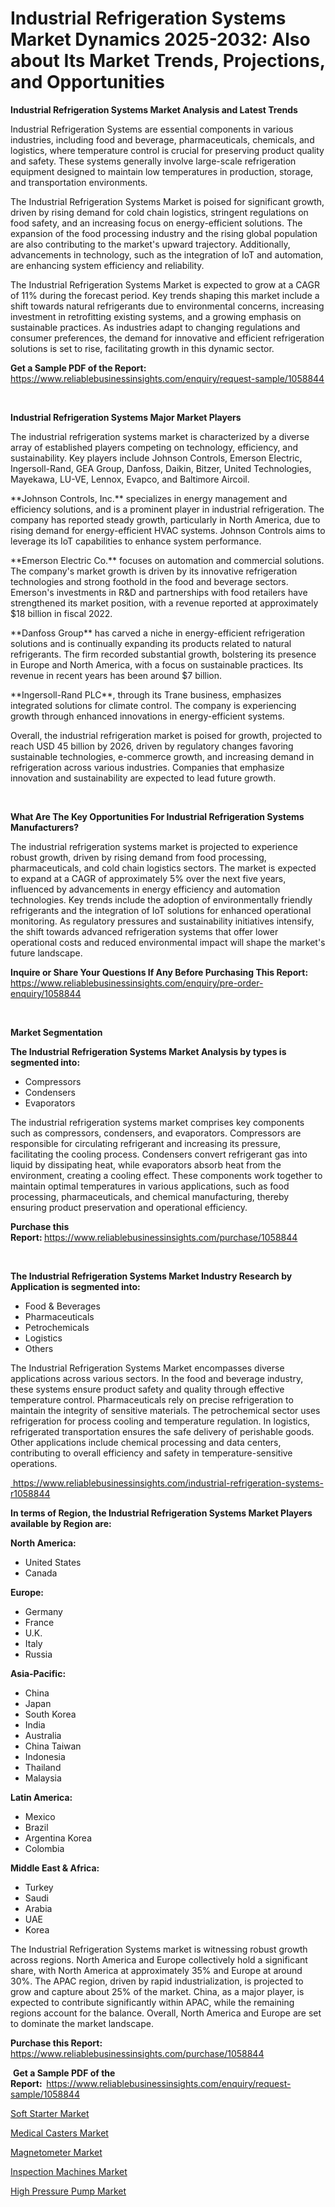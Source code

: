 <p><h1>Industrial Refrigeration Systems Market Dynamics 2025-2032: Also about Its Market Trends, Projections, and Opportunities</h1></p><p><strong>Industrial Refrigeration Systems Market Analysis and Latest Trends</strong></p>
<p><p>Industrial Refrigeration Systems are essential components in various industries, including food and beverage, pharmaceuticals, chemicals, and logistics, where temperature control is crucial for preserving product quality and safety. These systems generally involve large-scale refrigeration equipment designed to maintain low temperatures in production, storage, and transportation environments.</p><p>The Industrial Refrigeration Systems Market is poised for significant growth, driven by rising demand for cold chain logistics, stringent regulations on food safety, and an increasing focus on energy-efficient solutions. The expansion of the food processing industry and the rising global population are also contributing to the market's upward trajectory. Additionally, advancements in technology, such as the integration of IoT and automation, are enhancing system efficiency and reliability.</p><p>The Industrial Refrigeration Systems Market is expected to grow at a CAGR of 11% during the forecast period. Key trends shaping this market include a shift towards natural refrigerants due to environmental concerns, increasing investment in retrofitting existing systems, and a growing emphasis on sustainable practices. As industries adapt to changing regulations and consumer preferences, the demand for innovative and efficient refrigeration solutions is set to rise, facilitating growth in this dynamic sector.</p></p>
<p><strong>Get a Sample PDF of the Report:&nbsp;</strong> <a href="https://www.reliablebusinessinsights.com/enquiry/request-sample/1058844?utm_campaign=1091&utm_medium=2&utm_source=Github&utm_content=ia&utm_term=18022025&utm_id=industrial-refrigeration-systems">https://www.reliablebusinessinsights.com/enquiry/request-sample/1058844</a></p>
<p>&nbsp;</p>
<p><strong>Industrial Refrigeration Systems Major Market Players</strong></p>
<p><p>The industrial refrigeration systems market is characterized by a diverse array of established players competing on technology, efficiency, and sustainability. Key players include Johnson Controls, Emerson Electric, Ingersoll-Rand, GEA Group, Danfoss, Daikin, Bitzer, United Technologies, Mayekawa, LU-VE, Lennox, Evapco, and Baltimore Aircoil.</p><p>**Johnson Controls, Inc.** specializes in energy management and efficiency solutions, and is a prominent player in industrial refrigeration. The company has reported steady growth, particularly in North America, due to rising demand for energy-efficient HVAC systems. Johnson Controls aims to leverage its IoT capabilities to enhance system performance.</p><p>**Emerson Electric Co.** focuses on automation and commercial solutions. The company's market growth is driven by its innovative refrigeration technologies and strong foothold in the food and beverage sectors. Emerson's investments in R&D and partnerships with food retailers have strengthened its market position, with a revenue reported at approximately $18 billion in fiscal 2022.</p><p>**Danfoss Group** has carved a niche in energy-efficient refrigeration solutions and is continually expanding its products related to natural refrigerants. The firm recorded substantial growth, bolstering its presence in Europe and North America, with a focus on sustainable practices. Its revenue in recent years has been around $7 billion.</p><p>**Ingersoll-Rand PLC**, through its Trane business, emphasizes integrated solutions for climate control. The company is experiencing growth through enhanced innovations in energy-efficient systems. </p><p>Overall, the industrial refrigeration market is poised for growth, projected to reach USD 45 billion by 2026, driven by regulatory changes favoring sustainable technologies, e-commerce growth, and increasing demand in refrigeration across various industries. Companies that emphasize innovation and sustainability are expected to lead future growth.</p></p>
<p>&nbsp;</p>
<p><strong>What Are The Key Opportunities For Industrial Refrigeration Systems Manufacturers?</strong></p>
<p><p>The industrial refrigeration systems market is projected to experience robust growth, driven by rising demand from food processing, pharmaceuticals, and cold chain logistics sectors. The market is expected to expand at a CAGR of approximately 5% over the next five years, influenced by advancements in energy efficiency and automation technologies. Key trends include the adoption of environmentally friendly refrigerants and the integration of IoT solutions for enhanced operational monitoring. As regulatory pressures and sustainability initiatives intensify, the shift towards advanced refrigeration systems that offer lower operational costs and reduced environmental impact will shape the market's future landscape.</p></p>
<p><strong>Inquire or Share Your Questions If Any Before Purchasing This Report:</strong> <a href="https://www.reliablebusinessinsights.com/enquiry/pre-order-enquiry/1058844?utm_campaign=1091&utm_medium=2&utm_source=Github&utm_content=ia&utm_term=18022025&utm_id=industrial-refrigeration-systems">https://www.reliablebusinessinsights.com/enquiry/pre-order-enquiry/1058844</a></p>
<p>&nbsp;</p>
<p><strong>Market Segmentation</strong></p>
<p><strong>The Industrial Refrigeration Systems Market Analysis by types is segmented into:</strong></p>
<p><ul><li>Compressors</li><li>Condensers</li><li>Evaporators</li></ul></p>
<p><p>The industrial refrigeration systems market comprises key components such as compressors, condensers, and evaporators. Compressors are responsible for circulating refrigerant and increasing its pressure, facilitating the cooling process. Condensers convert refrigerant gas into liquid by dissipating heat, while evaporators absorb heat from the environment, creating a cooling effect. These components work together to maintain optimal temperatures in various applications, such as food processing, pharmaceuticals, and chemical manufacturing, thereby ensuring product preservation and operational efficiency.</p></p>
<p><strong>Purchase this Report:&nbsp;</strong><a href="https://www.reliablebusinessinsights.com/purchase/1058844?utm_campaign=1091&utm_medium=2&utm_source=Github&utm_content=ia&utm_term=18022025&utm_id=industrial-refrigeration-systems">https://www.reliablebusinessinsights.com/purchase/1058844</a></p>
<p>&nbsp;</p>
<p><strong>The Industrial Refrigeration Systems Market Industry Research by Application is segmented into:</strong></p>
<p><ul><li>Food & Beverages</li><li>Pharmaceuticals</li><li>Petrochemicals</li><li>Logistics</li><li>Others</li></ul></p>
<p><p>The Industrial Refrigeration Systems Market encompasses diverse applications across various sectors. In the food and beverage industry, these systems ensure product safety and quality through effective temperature control. Pharmaceuticals rely on precise refrigeration to maintain the integrity of sensitive materials. The petrochemical sector uses refrigeration for process cooling and temperature regulation. In logistics, refrigerated transportation ensures the safe delivery of perishable goods. Other applications include chemical processing and data centers, contributing to overall efficiency and safety in temperature-sensitive operations.</p></p>
<p><a href="https://www.reliablebusinessinsights.com/industrial-refrigeration-systems-r1058844?utm_campaign=1091&utm_medium=2&utm_source=Github&utm_content=ia&utm_term=18022025&utm_id=industrial-refrigeration-systems">&nbsp;https://www.reliablebusinessinsights.com/industrial-refrigeration-systems-r1058844</a></p>
<p><strong>In terms of Region, the Industrial Refrigeration Systems Market Players available by Region are:</strong></p>
<p>
    <p> <strong> North America: </strong>
        <ul>
            <li>United States</li>
            <li>Canada</li>
        </ul>
        </p> 
    <p> <strong> Europe: </strong>
        <ul>
            <li>Germany</li>
            <li>France</li>
            <li>U.K.</li>
            <li>Italy</li>
            <li>Russia</li>
        </ul>
        </p> 
    <p> <strong> Asia-Pacific: </strong>
        <ul>
            <li>China</li>
            <li>Japan</li>
            <li>South Korea</li>
            <li>India</li>
            <li>Australia</li>
            <li>China Taiwan</li>
            <li>Indonesia</li>
            <li>Thailand</li>
            <li>Malaysia</li>
        </ul>
        </p> 
    <p> <strong> Latin America: </strong>
        <ul>
            <li>Mexico</li>
            <li>Brazil</li>
            <li>Argentina Korea</li>
            <li>Colombia</li>
        </ul>
        </p> 
    <p> <strong> Middle East & Africa: </strong>
        <ul>
            <li>Turkey</li>
            <li>Saudi</li>
            <li>Arabia</li>
            <li>UAE</li>
            <li>Korea</li>
        </ul>
    </p>
    </p>
<p><p>The Industrial Refrigeration Systems market is witnessing robust growth across regions. North America and Europe collectively hold a significant share, with North America at approximately 35% and Europe at around 30%. The APAC region, driven by rapid industrialization, is projected to grow and capture about 25% of the market. China, as a major player, is expected to contribute significantly within APAC, while the remaining regions account for the balance. Overall, North America and Europe are set to dominate the market landscape.</p></p>
<p><strong>Purchase this Report: </strong><a href="https://www.reliablebusinessinsights.com/purchase/1058844?utm_campaign=1091&utm_medium=2&utm_source=Github&utm_content=ia&utm_term=18022025&utm_id=industrial-refrigeration-systems">https://www.reliablebusinessinsights.com/purchase/1058844</a></p>
<p>&nbsp;<strong>Get a Sample PDF of the Report:&nbsp;&nbsp;</strong><a href="https://www.reliablebusinessinsights.com/enquiry/request-sample/1058844?utm_campaign=1091&utm_medium=2&utm_source=Github&utm_content=ia&utm_term=18022025&utm_id=industrial-refrigeration-systems">https://www.reliablebusinessinsights.com/enquiry/request-sample/1058844</a></p>
<p><strong></strong></p>
<p><p><a href="https://github.com/lestymbango/Market-Research-Report-List-1/blob/main/soft-starter-market.md?utm_campaign=1091&utm_medium=2&utm_source=Github&utm_content=ia&utm_term=18022025&utm_id=industrial-refrigeration-systems">Soft Starter Market</a></p><p><a href="https://github.com/felishtimoti/Market-Research-Report-List-1/blob/main/medical-casters-market.md?utm_campaign=1091&utm_medium=2&utm_source=Github&utm_content=ia&utm_term=18022025&utm_id=industrial-refrigeration-systems">Medical Casters Market</a></p><p><a href="https://github.com/briandahm87/Market-Research-Report-List-1/blob/main/magnetometer-market.md?utm_campaign=1091&utm_medium=2&utm_source=Github&utm_content=ia&utm_term=18022025&utm_id=industrial-refrigeration-systems">Magnetometer Market</a></p><p><a href="https://github.com/muhjanaidu/Market-Research-Report-List-1/blob/main/inspection-machines-market.md?utm_campaign=1091&utm_medium=2&utm_source=Github&utm_content=ia&utm_term=18022025&utm_id=industrial-refrigeration-systems">Inspection Machines Market</a></p><p><a href="https://github.com/hneefdelwyn/Market-Research-Report-List-1/blob/main/high-pressure-pump-market.md?utm_campaign=1091&utm_medium=2&utm_source=Github&utm_content=ia&utm_term=18022025&utm_id=industrial-refrigeration-systems">High Pressure Pump Market</a></p></p>